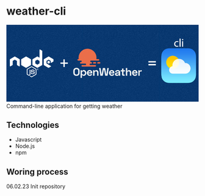 # weather-cli
![weather-cli](ghtitle.jpg)
Command-line application for getting weather

## Technologies
+ Javascript
+ Node.js
+ npm

## Woring process

06.02.23 Init repository
